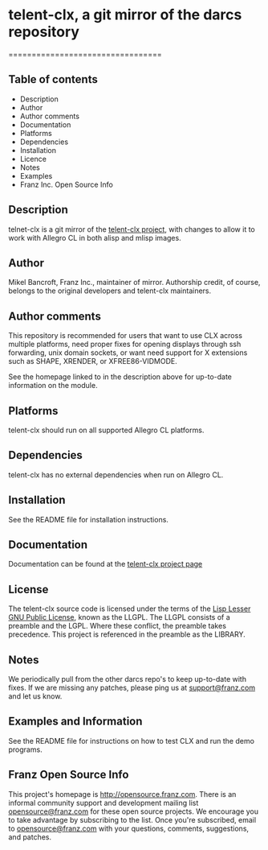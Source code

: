 # telent-clx, a git mirror of the darcs repository
=================================

Table of contents
-----------------

 * Description
 * Author
 * Author comments
 * Documentation
 * Platforms
 * Dependencies
 * Installation
 * Licence
 * Notes
 * Examples
 * Franz Inc. Open Source Info

Description
-----------

telnet-clx is a git mirror of the [telent-clx
project](http://www.cliki.net/clx), with changes to allow it to work
with Allegro CL in both alisp and mlisp images.

Author
------

Mikel Bancroft, Franz Inc., maintainer of mirror. Authorship credit,
of course, belongs to the original developers and telent-clx
maintainers.

Author comments
---------------

This repository is recommended for users that want to use CLX across
multiple platforms, need proper fixes for opening displays through ssh
forwarding, unix domain sockets, or want need support for X extensions
such as SHAPE, XRENDER, or XFREE86-VIDMODE.

See the homepage linked to in the description above for up-to-date
information on the module.

Platforms
----------

telent-clx should run on all supported Allegro CL platforms.

Dependencies
------------

telent-clx has no external dependencies when run on Allegro CL.

Installation
------------

See the README file for installation instructions.

Documentation
-------------

Documentation can be found at the [telent-clx project page](http://www.cliki.net/clx)

License
-------

The telent-clx source code is licensed under the terms of the 
[Lisp Lesser GNU Public License](http://opensource.franz.com/preamble.html), 
known as the LLGPL. The LLGPL consists of a preamble and the LGPL. Where these 
conflict, the preamble takes precedence.  This project is referenced in the 
preamble as the LIBRARY.

Notes
-----

We periodically pull from the other darcs repo's to keep up-to-date
with fixes. If we are missing any patches, please ping us at
[support@franz.com](mailto:support@franz.com) and let us know.

Examples and Information
------------------------

See the README file for instructions on how to test CLX and run
the demo programs.

Franz Open Source Info
----------------------

This project's homepage is <http://opensource.franz.com>. There is an 
informal community support and development mailing list 
[opensource@franz.com](http://opensource.franz.com/mailinglist.html) 
for these open source projects. We encourage you to take advantage by 
subscribing to the list.  Once you're subscribed, email to 
<opensource@franz.com> with your questions, comments, suggestions, 
and patches.